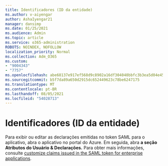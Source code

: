 ```yaml
---
title: Identificadores (ID da entidade)
ms.author: v-aiyengar
author: AshaIyengar21
manager: dansimp
ms.date: 01/25/2021
ms.audience: Admin
ms.topic: article
ms.service: o365-administration
ROBOTS: NOINDEX, NOFOLLOW
localization_priority: Normal
ms.collection: Adm_O365
ms.custom:
- "9004343"
- "7757"
ms.openlocfilehash: abe68137e917ef568d9c8902a16df304040bbfc3b3ea5d04e45a5247bd639130
ms.sourcegitcommit: b5f7da89a650d2915dc652449623c78be6247175
ms.translationtype: MT
ms.contentlocale: pt-BR
ms.lasthandoff: 08/05/2021
ms.locfileid: "54028713"
---
```

# <a name="identifiers-entity-id"></a>Identificadores (ID da entidade)

Para exibir ou editar as declarações emitidas no token SAML para o aplicativo, abra o aplicativo no portal do Azure. Em seguida, abra **a seção Atributos do Usuário & Declarações.** Para obter mais informações, consulte [customize claims issued in the SAML token for enterprise applications](https://docs.microsoft.com/azure/active-directory/develop/active-directory-saml-claims-customization#editing-nameid).